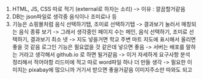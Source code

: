 1. HTML, JS, CSS 따로 적기 (external로 하자는 소리) -> 이유 : 깔끔할거같음 
2. DB는 json파일로 생각중 음식이나 조미료나 등
3. 기능은 쇼핑몰처럼 음식 선택하기탭, 조미료 선택하기탭 -> 결과보기 눌러서 매칭되는 음식 종류 보기
   -> 그래서 생각중인 페이지 수는 메인, 음식 선택하기, 조미료 선택하기, 결과보기 최소 넷
   -> 지도 넣을거면 학교 주변 마트 지도에 표시해서 올리면 좋을 것 같음
   로그인 기능은 필요없을 것 같은데 넣으면 좋음
   -> 서버는 배포를 말하는 거라고 생각해서 github.io 로 하면 될거같음
   -> 이거 자세하게 요구사항 분석 정리해서 적어야함 리드미에 적고 따로 word파일 하나 더 만들 생각
   -> 필요한 이미지는 pixabay에 많으니까 거기서 받으면 좋을거같음 이미지주소만 따와도 되고